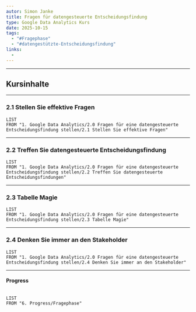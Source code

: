 ```yaml
---
autor: Simon Janke
title: Fragen für datengesteuerte Entscheidungsfindung
type: Google Data Analytics Kurs
date: 2025-10-15
tags:
  - "#Fragephase"
  - "#datengestützte-Entscheidungsfindung"
links:
  -
---
```

---
## Kursinhalte

---

### 2.1 Stellen Sie effektive Fragen

```dataview
LIST
FROM "1. Google Data Analytics/2.0 Fragen für eine datengesteuerte Entscheidungsfindung stellen/2.1 Stellen Sie effektive Fragen"
```

---

### 2.2 Treffen Sie datengesteuerte Entscheidungsfindung

```dataview
LIST
FROM "1. Google Data Analytics/2.0 Fragen für eine datengesteuerte Entscheidungsfindung stellen/2.2 Treffen Sie datengesteuerte Entscheidungsfindungen"
```

---

### 2.3 Tabelle Magie

```dataview
LIST
FROM "1. Google Data Analytics/2.0 Fragen für eine datengesteuerte Entscheidungsfindung stellen/2.3 Tabelle Magie"
```

---

### 2.4 Denken Sie immer an den Stakeholder

```dataview
LIST
FROM "1. Google Data Analytics/2.0 Fragen für eine datengesteuerte Entscheidungsfindung stellen/2.4 Denken Sie immer an den Stakeholder"
```

---

#### Progress

```dataview

LIST
FROM "6. Progress/Fragephase"

```


